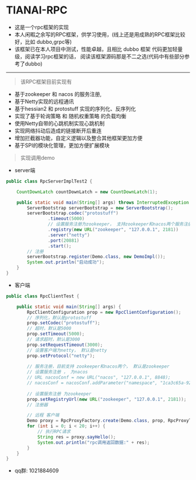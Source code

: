 # TIANAI-RPC
- 这是一个rpc框架的实现
- 本人闲暇之余写的RPC框架，供学习使用，(线上还是用成熟的RPC框架比较好，比如 dubbo,grpc等)
- 该框架已在本人项目中测试，性能卓越，且相比 dubbo 框架 代码更加轻量级，阅读学习rpc框架的话，
  阅读该框架源码那是不二之选(代码中有些部分参考了dubbo)
---
> 该RPC框架目前实现有
- 基于zookeeper 和 nacos 的服务注册, 
- 基于Netty实现的远程通讯
- 基于hessian2 和 protostuff 实现的序列化、反序列化
- 实现了基于轮询策略 和 随机权重策略 的负载均衡
- 使用Netty自带的心跳机制实现心跳机制
- 实现网络抖动后造成的链接断开后重连
- 增加拦截器功能，自定义逻辑以及整合其他框架更加方便
- 基于SPI的模块化管理，更加方便扩展模块

> 实现调用demo
- server端
```java
public class RpcServerImplTest2 {

    CountDownLatch countDownLatch = new CountDownLatch(1);

    public static void main(String[] args) throws InterruptedException {
        ServerBootstrap serverBootstrap = new ServerBootstrap();
        serverBootstrap.codec("protostuff")
                .timeout(5000)
                // 设置服务注册为zookeeper， 支持zookeeper和nacos两个服务注册
                .registry(new URL("zookeeper", "127.0.0.1", 2181))
                .server("netty")
                .port(20881)
                .start();
        // 注册
        serverBootstrap.register(Demo.class, new DemoImpl());
        System.out.println("启动成功");
    }
}
```


- 客户端
```java
public class RpcClientTest {

    public static void main(String[] args) {
        RpcClientConfiguration prop = new RpcClientConfiguration();
        // 序列化，默认是protostuff
        prop.setCodec("protostuff");
        // 超时，默认是5000
        prop.setTimeout(5000);
        // 请求超时，默认是3000
        prop.setRequestTimeout(3000);
        // 设置客户端为netty， 默认是netty
        prop.setProtocol("netty");
        
        // 服务注册，目前支持 zookeeper和nacos两个， 默认是zookeeper 
        // 设置服务注册 ， 为nacos
        // URL nacosConf = new URL("nacos", "127.0.0.1", 8848);
        // nacosConf = nacosConf.addParameter("namespace", "1ca3c65a-92a7-4a09-8de1-4bfe1c89d240");
        
        // 设置服务注册 为zookeeper
        prop.setRegistryUrl(new URL("zookeeper", "127.0.0.1", 2181));
        // 注册器

        // 远程 客户端
        Demo proxy = RpcProxyFactory.create(Demo.class, prop, RpcProxyType.JDK_PROXY);
        for (int i = 0; i < 20; i++) {
            // 执行RPC请求
            String res = proxy.sayHello();
            System.out.println("rpc调用返回数据:" + res);
        }
    }
}

```
- qq群: 1021884609
